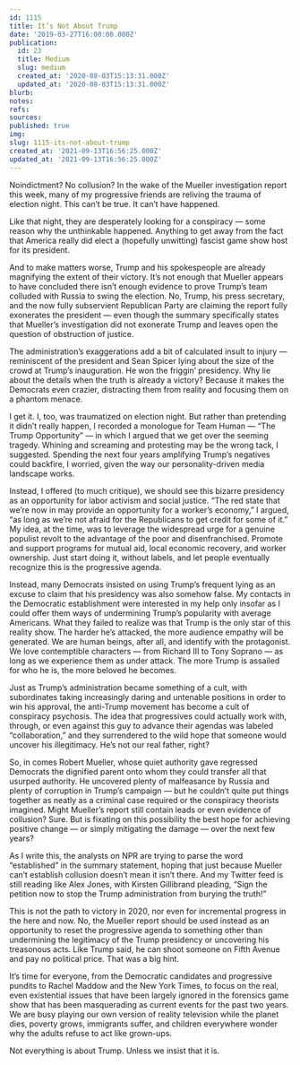 ```yaml
---
id: 1115
title: It’s Not About Trump
date: '2019-03-27T16:00:00.000Z'
publication:
  id: 23
  title: Medium
  slug: medium
  created_at: '2020-08-03T15:13:31.000Z'
  updated_at: '2020-08-03T15:13:31.000Z'
blurb: 
notes: 
refs: 
sources: 
published: true
img: 
slug: 1115-its-not-about-trump
created_at: '2021-09-13T16:56:25.000Z'
updated_at: '2021-09-13T16:56:25.000Z'
---
```

Noindictment? No collusion? In the wake of the Mueller investigation report this week, many of my progressive friends are reliving the trauma of election night. This can’t be true. It can’t have happened.

Like that night, they are desperately looking for a conspiracy — some reason why the unthinkable happened. Anything to get away from the fact that America really did elect a (hopefully unwitting) fascist game show host for its president.

And to make matters worse, Trump and his spokespeople are already magnifying the extent of their victory. It’s not enough that Mueller appears to have concluded there isn’t enough evidence to prove Trump’s team colluded with Russia to swing the election. No, Trump, his press secretary, and the now fully subservient Republican Party are claiming the report fully exonerates the president — even though the summary specifically states that Mueller’s investigation did not exonerate Trump and leaves open the question of obstruction of justice.

The administration’s exaggerations add a bit of calculated insult to injury — reminiscent of the president and Sean Spicer lying about the size of the crowd at Trump’s inauguration. He won the friggin’ presidency. Why lie about the details when the truth is already a victory? Because it makes the Democrats even crazier, distracting them from reality and focusing them on a phantom menace.

I get it. I, too, was traumatized on election night. But rather than pretending it didn’t really happen, I recorded a monologue for Team Human — “The Trump Opportunity” — in which I argued that we get over the seeming tragedy. Whining and screaming and protesting may be the wrong tack, I suggested. Spending the next four years amplifying Trump’s negatives could backfire, I worried, given the way our personality-driven media landscape works.

Instead, I offered (to much critique), we should see this bizarre presidency as an opportunity for labor activism and social justice. “The red state that we’re now in may provide an opportunity for a worker’s economy,” I argued, “as long as we’re not afraid for the Republicans to get credit for some of it.” My idea, at the time, was to leverage the widespread urge for a genuine populist revolt to the advantage of the poor and disenfranchised. Promote and support programs for mutual aid, local economic recovery, and worker ownership. Just start doing it, without labels, and let people eventually recognize this is the progressive agenda.

Instead, many Democrats insisted on using Trump’s frequent lying as an excuse to claim that his presidency was also somehow false. My contacts in the Democratic establishment were interested in my help only insofar as I could offer them ways of undermining Trump’s popularity with average Americans. What they failed to realize was that Trump is the only star of this reality show. The harder he’s attacked, the more audience empathy will be generated. We are human beings, after all, and identify with the protagonist. We love contemptible characters — from Richard III to Tony Soprano — as long as we experience them as under attack. The more Trump is assailed for who he is, the more beloved he becomes.

Just as Trump’s administration became something of a cult, with subordinates taking increasingly daring and untenable positions in order to win his approval, the anti-Trump movement has become a cult of conspiracy psychosis. The idea that progressives could actually work with, through, or even against this guy to advance their agendas was labeled “collaboration,” and they surrendered to the wild hope that someone would uncover his illegitimacy. He’s not our real father, right?

So, in comes Robert Mueller, whose quiet authority gave regressed Democrats the dignified parent onto whom they could transfer all that usurped authority. He uncovered plenty of malfeasance by Russia and plenty of corruption in Trump’s campaign — but he couldn’t quite put things together as neatly as a criminal case required or the conspiracy theorists imagined. Might Mueller’s report still contain leads or even evidence of collusion? Sure. But is fixating on this possibility the best hope for achieving positive change — or simply mitigating the damage — over the next few years?

As I write this, the analysts on NPR are trying to parse the word “established” in the summary statement, hoping that just because Mueller can’t establish collusion doesn’t mean it isn’t there. And my Twitter feed is still reading like Alex Jones, with Kirsten Gillibrand pleading, “Sign the petition now to stop the Trump administration from burying the truth!”

This is not the path to victory in 2020, nor even for incremental progress in the here and now. No, the Mueller report should be used instead as an opportunity to reset the progressive agenda to something other than undermining the legitimacy of the Trump presidency or uncovering his treasonous acts. Like Trump said, he can shoot someone on Fifth Avenue and pay no political price. That was a big hint.

It’s time for everyone, from the Democratic candidates and progressive pundits to Rachel Maddow and the New York Times, to focus on the real, even existential issues that have been largely ignored in the forensics game show that has been masquerading as current events for the past two years. We are busy playing our own version of reality television while the planet dies, poverty grows, immigrants suffer, and children everywhere wonder why the adults refuse to act like grown-ups.

Not everything is about Trump. Unless we insist that it is.

